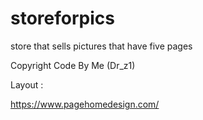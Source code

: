 # storeforpics

store that sells pictures that have five pages

Copyright Code By Me (Dr_z1)

Layout :

https://www.pagehomedesign.com/
